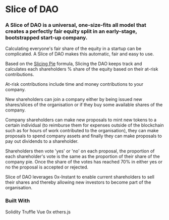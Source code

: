 # Slice of DAO

### A Slice of DAO is a universal, one-size-fits all model that creates a perfectly fair equity split in an early-stage, bootstrapped start-up company.

Calculating everyone's fair share of the equity in a startup can be complicated. A Slice of DAO makes this automatic, fair and easy to use.

Based on the [Slicing Pie](https://slicingpie.com/) formula, Slicing the DAO keeps track and calculates each shareholders % share of the equity based on their at-risk contributions. 

At-risk contributions include time and money contributions to your company.

New shareholders can join a company either by being issued new shares/slices of the organisation or if they buy some available shares of the company.

Company shareholders can make new proposals to mint new tokens to a certain individual (to reimburse them for expenses outside of the blockchain such as for hours of work contributed to the organisation), they can make proposals to spend company assets and finally they can make proposals to pay out dividends to a shareholder.

Shareholders then vote 'yes' or 'no' on each proposal, the proportion of each shareholder's vote is the same as the proportion of their share of the company pie. Once the share of the votes has reached 70% in either yes or no the proposal is accepted or rejected.

Slice of DAO leverages 0x-Instant to enable current shareholders to sell their shares and thereby allowing new investors to become part of the organisation.

### Built With

Solidity Truffle Vue 0x ethers.js
